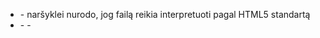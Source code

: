 -   <!DOCTYPE html> - naršyklei nurodo, jog failą reikia interpretuoti pagal HTML5 standartą
-   <html>
      - <head>
          - <title> - puslapio pavadinimas, matomas naršyklės tab’e (skirtuke)
          - <link> - nuoroda į CSS failą
          - <style> - CSS turinys
          - <meta> - papildomos informacija naršyklei, web robotams ir t.t.
      - <body>
          - <div> - kai nieko geriau nesugalvojame…
          - <header> - turinio sekcija, kuri globaliai nusako viršutinę dalį, pvz, ten kur būna logotipas ir pagrindinis meniu
          - <section>, <main> - pagrindinio turinio sekcija
          - <aside> - šoninė turinio sekcija
          - <footer> - turinio sekcija, kuri globaliai nusako apatinę dalį
          - <img> - nuotraukos atvaizdavimas
          - <p> - teksto pastraipa
          - <a> - nuoroda
          - <span> - kai ilgesniame tekste norime papildomai sustailinti dalį turinio
          - <nav> - elementas gaubiantis pagrindinio turinio nuorodas
          - <ul>, <ol>, <li> - stilizuotų sąrašų kūrimas
          - <script> - nuoroda į JavaScript failą, arba pats JavaScript kodo turinys
